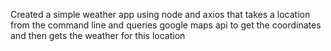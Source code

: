 Created a simple weather app using node and axios that takes a location from 
the command line and queries google maps api to get the coordinates and then gets 
the weather for this location
